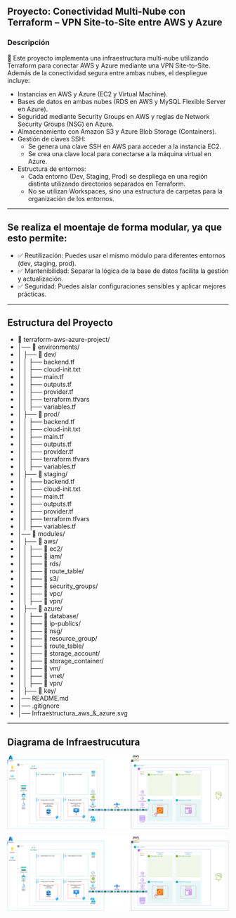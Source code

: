 ## Proyecto: Conectividad Multi-Nube con Terraform – VPN Site-to-Site entre AWS y Azure

### Descripción
📌 Este proyecto implementa una infraestructura multi-nube utilizando Terraform para conectar AWS y Azure mediante una VPN Site-to-Site. Además de la conectividad segura entre ambas nubes, el despliegue incluye:

* Instancias en AWS y Azure (EC2 y Virtual Machine).
* Bases de datos en ambas nubes (RDS en AWS y MySQL Flexible Server en Azure).
* Seguridad mediante Security Groups en AWS y reglas de Network Security Groups (NSG) en Azure.
* Almacenamiento con Amazon S3 y Azure Blob Storage (Containers).
* Gestión de claves SSH:
    - Se genera una clave SSH en AWS para acceder a la instancia EC2.
    - Se crea una clave local para conectarse a la máquina virtual en Azure.
* Estructura de entornos:
    - Cada entorno (Dev, Staging, Prod) se despliega en una región distinta utilizando directorios separados en Terraform.
    - No se utilizan Workspaces, sino una estructura de carpetas para la organización de los entornos.


************************************************************************
## Se realiza el moentaje de forma modular, ya que esto permite:

- ✅ Reutilización: Puedes usar el mismo módulo para diferentes entornos (dev, staging, prod).
- ✅ Mantenibilidad: Separar la lógica de la base de datos facilita la gestión y actualización.
- ✅ Seguridad: Puedes aislar configuraciones sensibles y aplicar mejores prácticas.


************************************************************************
## Estructura del Proyecto

- 📂 terraform-aws-azure-project/
- │── 📂 environments/
- │   ├── 📂 dev/
- │   │   ├── backend.tf
- │   │   ├── cloud-init.txt
- │   │   ├── main.tf
- │   │   ├── outputs.tf
- │   │   ├── provider.tf
- │   │   ├── terraform.tfvars
- │   │   ├── variables.tf
- │   ├── 📂  prod/
- │   │   ├── backend.tf
- │   │   ├── cloud-init.txt
- │   │   ├── main.tf
- │   │   ├── outputs.tf
- │   │   ├── provider.tf
- │   │   ├── terraform.tfvars
- │   │   ├── variables.tf
- │   ├── 📂 staging/
- │   │   ├── backend.tf
- │   │   ├── cloud-init.txt
- │   │   ├── main.tf
- │   │   ├── outputs.tf
- │   │   ├── provider.tf
- │   │   ├── terraform.tfvars
- │   │   ├── variables.tf
- │── 📂 modules/
- │   ├── 📂 aws/
- │   │   ├── 📂 ec2/
- │   │   ├── 📂 iam/
- │   │   ├── 📂 rds/
- │   │   ├── 📂 route_table/
- │   │   ├── 📂 s3/
- │   │   ├── 📂 security_groups/
- │   │   ├── 📂 vpc/
- │   │   ├── 📂 vpn/
- │   ├── 📂 azure/
- │   │   ├── 📂 database/
- │   │   ├── 📂 ip-publics/
- │   │   ├── 📂 nsg/
- │   │   ├── 📂 resource_group/
- │   │   ├── 📂 route_table/
- │   │   ├── 📂 storage_account/
- │   │   ├── 📂 storage_container/
- │   │   ├── 📂 vm/
- │   │   ├── 📂 vnet/
- │   │   ├── 📂 vpn/
- │   ├── 📂 key/
- │── README.md
- │── .gitignore
- │── Infraestructura_aws_&_azure.svg

************************************************************************
## Diagrama de Infraestrucutura

![Diagrama de Infraestrucutura](./Infraestructura_aws_&_azure.svg)

<p align="center">
  <img src="./Infraestructura_aws_&_azure.svg" alt="Arquitectura VPN Multi-Nube" width="600"/>
</p>

